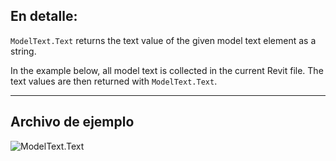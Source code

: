 ## En detalle:
`ModelText.Text` returns the text value of the given model text element as a string.

In the example below, all model text is collected in the current Revit file. The text values are then returned with `ModelText.Text`.
___
## Archivo de ejemplo

![ModelText.Text](./Revit.Elements.ModelText.Text_img.jpg)
